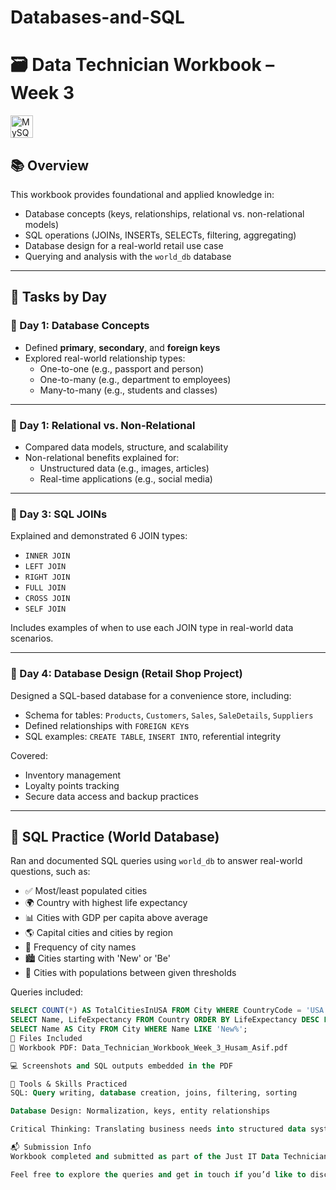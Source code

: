 # Databases-and-SQL
# 🗃️ Data Technician Workbook – Week 3

<img src="https://raw.githubusercontent.com/danielcranney/readme-generator/main/public/icons/skills/mysql-colored.svg" width="36" height="36" alt="MySQL" />

## 📚 Overview

This workbook provides foundational and applied knowledge in:

- Database concepts (keys, relationships, relational vs. non-relational models)
- SQL operations (JOINs, INSERTs, SELECTs, filtering, aggregating)
- Database design for a real-world retail use case
- Querying and analysis with the `world_db` database

---

## 📆 Tasks by Day

### 🔹 Day 1: Database Concepts
- Defined **primary**, **secondary**, and **foreign keys**
- Explored real-world relationship types:
  - One-to-one (e.g., passport and person)
  - One-to-many (e.g., department to employees)
  - Many-to-many (e.g., students and classes)

---

### 🔹 Day 1: Relational vs. Non-Relational
- Compared data models, structure, and scalability
- Non-relational benefits explained for:
  - Unstructured data (e.g., images, articles)
  - Real-time applications (e.g., social media)

---

### 🔹 Day 3: SQL JOINs
Explained and demonstrated 6 JOIN types:
- `INNER JOIN`
- `LEFT JOIN`
- `RIGHT JOIN`
- `FULL JOIN`
- `CROSS JOIN`
- `SELF JOIN`

Includes examples of when to use each JOIN type in real-world data scenarios.

---

### 🔹 Day 4: Database Design (Retail Shop Project)
Designed a SQL-based database for a convenience store, including:
- Schema for tables: `Products`, `Customers`, `Sales`, `SaleDetails`, `Suppliers`
- Defined relationships with `FOREIGN KEY`s
- SQL examples: `CREATE TABLE`, `INSERT INTO`, referential integrity

Covered:
- Inventory management
- Loyalty points tracking
- Secure data access and backup practices

---

## 🧪 SQL Practice (World Database)
Ran and documented SQL queries using `world_db` to answer real-world questions, such as:
- ✅ Most/least populated cities
- 🌍 Country with highest life expectancy
- 📊 Cities with GDP per capita above average
- 🌎 Capital cities and cities by region
- 🧠 Frequency of city names
- 🏙️ Cities starting with 'New' or 'Be'
- 🔢 Cities with populations between given thresholds

Queries included:
```sql
SELECT COUNT(*) AS TotalCitiesInUSA FROM City WHERE CountryCode = 'USA';
SELECT Name, LifeExpectancy FROM Country ORDER BY LifeExpectancy DESC LIMIT 1;
SELECT Name AS City FROM City WHERE Name LIKE 'New%';
📎 Files Included
📄 Workbook PDF: Data_Technician_Workbook_Week_3_Husam_Asif.pdf

💻 Screenshots and SQL outputs embedded in the PDF

🧰 Tools & Skills Practiced
SQL: Query writing, database creation, joins, filtering, sorting

Database Design: Normalization, keys, entity relationships

Critical Thinking: Translating business needs into structured data systems

📬 Submission Info
Workbook completed and submitted as part of the Just IT Data Technician course.

Feel free to explore the queries and get in touch if you’d like to discuss database design or optimization strategies!
